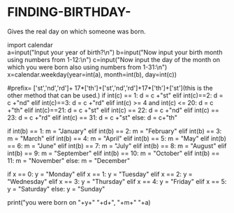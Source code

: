 # FINDING-BIRTHDAY-
Gives the real day on which someone was born.


import calendar  
a=input("Input your year of birth?\n")
b=input("Now input your birth month using numbers from 1-12:\n")
c=input("Now input the day of the month on which you were born also using numbers from 1-31:\n")
x=calendar.weekday(year=int(a), month=int(b), day=int(c))

#prefix=  ['st','nd','rd']+ 17*['th']+['st','nd','rd']+17*['th']+['st'](this is the other method that can be used.)
if int(c) == 1:
    d = c +"st"
elif int(c)==2:
    d = c +"nd"
elif int(c)==3:
    d = c +"rd"
elif int(c) >= 4 and int(c) <= 20:
    d = c +"th"
elif int(c)==21:
    d = c +"st"
elif int(c) == 22:
    d = c +"nd"
elif int(c) == 23:
    d = c +"rd"
elif int(c) == 31:
    d = c +"st"
else:
    d = c+"th"

if int(b) == 1:
        m = "January"
elif int(b) == 2:
        m = "February"
elif int(b) == 3:
        m = "March"
elif int(b) == 4:
      m = "April"
elif int(b) == 5:
        m = "May"
elif int(b) == 6:
        m = "June"
elif int(b) == 7:
        m = "July"
elif int(b) == 8:
        m = "August"
elif int(b) == 9:
        m = "September"
elif int(b) == 10:
        m = "October"
elif int(b) == 11:
     m = "November"
else:
    m = "December"

    
    
if x == 0:
    y = "Monday"
elif x == 1:
    y = "Tuesday"
elif x == 2:
    y = "Wednesday"
elif x == 3:
    y = "Thursday"
elif x == 4:
    y = "Friday"
elif x == 5:
    y = "Saturday"
else:
    y = "Sunday"

print("you were born on "+y+" "+d+", "+m+" "+a)
